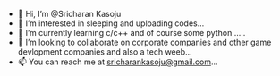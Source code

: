 - 👋 Hi, I’m @Sricharan Kasoju
- 👀 I’m interested in sleeping and uploading codes...
- 🌱 I’m currently learning c/c++ and of course some python .....
- 💞️ I’m looking to collaborate on corporate companies and other game devlopment companies and also a tech weeb...
- 📫 You can reach me at sricharankasoju@gmail.com...

<!---
unclecharan/unclecharan is a ✨ special ✨ repository because its `README.md` (this file) appears on your GitHub profile.
You can click the Preview link to take a look at your changes.
--->
